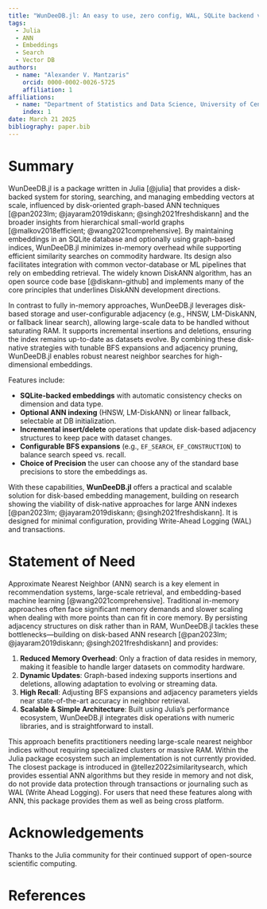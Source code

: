 ```yaml
---
title: "WunDeeDB.jl: An easy to use, zero config, WAL, SQLite backend vector database"
tags:
  - Julia
  - ANN
  - Embeddings
  - Search
  - Vector DB
authors:
  - name: "Alexander V. Mantzaris"
    orcid: 0000-0002-0026-5725
    affiliation: 1
affiliations:
  - name: "Department of Statistics and Data Science, University of Central Florida (UCF), USA"
    index: 1
date: March 21 2025
bibliography: paper.bib
---
```



# Summary

WunDeeDB.jl is a package written in Julia [@julia] that provides a disk-backed system for storing, searching, and managing embedding vectors at scale, influenced by disk-oriented graph-based ANN techniques [@pan2023lm; @jayaram2019diskann; @singh2021freshdiskann] and the broader insights from hierarchical small-world graphs [@malkov2018efficient; @wang2021comprehensive]. By maintaining embeddings in an SQLite database and optionally using graph-based indices, WunDeeDB.jl minimizes in-memory overhead while supporting efficient similarity searches on commodity hardware. Its design also facilitates integration with common vector-database or ML pipelines that rely on embedding retrieval. The widely known DiskANN algorithm, has an open source code base [@diskann-github] and implements many of the core principles that underlines DiskANN development directions.

In contrast to fully in-memory approaches, WunDeeDB.jl leverages disk-based storage and user-configurable adjacency (e.g., HNSW, LM-DiskANN, or fallback linear search), allowing large-scale data to be handled without saturating RAM. It supports incremental insertions and deletions, ensuring the index remains up-to-date as datasets evolve. By combining these disk-native strategies with tunable BFS expansions and adjacency pruning, WunDeeDB.jl enables robust nearest neighbor searches for high-dimensional embeddings.

Features include:

- **SQLite-backed embeddings** with automatic consistency checks on dimension and data type.
- **Optional ANN indexing** (HNSW, LM-DiskANN) or linear fallback, selectable at DB initialization.
- **Incremental insert/delete** operations that update disk-based adjacency structures to keep pace with dataset changes.
- **Configurable BFS expansions** (e.g., `EF_SEARCH`, `EF_CONSTRUCTION`) to balance search speed vs. recall.
- **Choice of Precision** the user can choose any of the standard base precisions to store the embeddings as.

With these capabilities, **WunDeeDB.jl** offers a practical and scalable solution for disk-based embedding management, building on research showing the viability of disk-native approaches for large ANN indexes [@pan2023lm; @jayaram2019diskann; @singh2021freshdiskann]. It is designed for minimal configuration, providing Write-Ahead Logging (WAL) and transactions. 


# Statement of Need

Approximate Nearest Neighbor (ANN) search is a key element in recommendation systems, large-scale retrieval, and embedding-based machine learning [@wang2021comprehensive]. Traditional in-memory approaches often face significant memory demands and slower scaling when dealing with more points than can fit in core memory. By persisting adjacency structures on disk rather than in RAM, WunDeeDB.jl tackles these bottlenecks—building on disk-based ANN research [@pan2023lm; @jayaram2019diskann; @singh2021freshdiskann] and provides:

1. **Reduced Memory Overhead**: Only a fraction of data resides in memory, making it feasible to handle larger datasets on commodity hardware.  
2. **Dynamic Updates**: Graph-based indexing supports insertions and deletions, allowing adaptation to evolving or streaming data.  
3. **High Recall**: Adjusting BFS expansions and adjacency parameters yields near state-of-the-art accuracy in neighbor retrieval.  
4. **Scalable & Simple Architecture**: Built using Julia’s performance ecosystem, WunDeeDB.jl integrates disk operations with numeric libraries, and is straightforward to install.

This approach benefits practitioners needing large-scale nearest neighbor indices without requiring specialized clusters or massive RAM. Within the Julia package ecosystem such an implementation is not currently provided. The closest package is introduced in @tellez2022similaritysearch, which provides essential ANN algorithms but they reside in memory and not disk, do not provide data protection through transactions or journaling such as WAL (Write Ahead Logging). For users that need these features along with ANN, this package provides them as well as being cross platform.


# Acknowledgements

Thanks to the Julia community for their continued support of open-source scientific computing.

# References